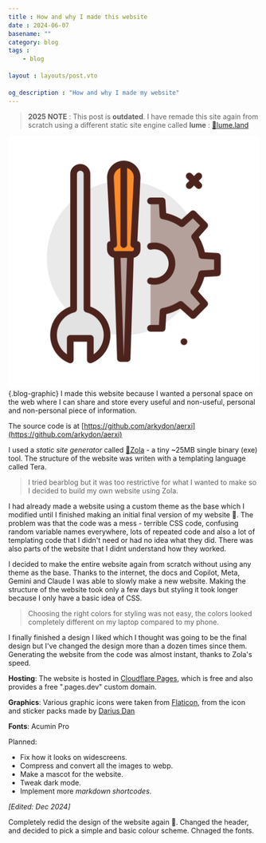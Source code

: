 ```yaml
---
title : How and why I made this website
date : 2024-06-07
basename: ""
category: blog
tags : 
    - blog

layout : layouts/post.vto

og_description : "How and why I made my website"
---
```

 > **2025 NOTE** : This post is **outdated**. I have remade this site again from scratch using a different static site engine called **lume** : [🔗lume.land](https://lume.land)

<!-- {{ img(path:"@/blog/How I made this website/repair.png", class:"graphik") }}  -->
![An image](repair.png){.blog-graphic} I made this website because I wanted a personal space on the web where I can share and store every useful and non-useful, personal and non-personal piece of information.

The source code is at [https://github.com/arkydon/aerxi](https://github.com/arkydon/aerxi)

I used a *static site generator* called [🔗Zola](https://www.getzola.org/) - a tiny ~25MB single binary (exe) tool. The structure of the website was writen with a templating language called Tera.

> I tried bearblog but it was too restrictive for what I wanted to make so I decided to build my own website using Zola.

I had already made a website using a custom theme as the base which I modified until I finished making an initial final version of my website 🤷. The problem was that the code was a mess - terrible CSS code, confusing random variable names everywhere, lots of repeated code and also a lot of templating code that I didn't need or had no idea what they did. There was also parts of the website that I didnt understand how they worked. 

I decided to make the entire website again from scratch without using any theme as the base. Thanks to the internet, the docs and Copilot, Meta, Gemini and Claude I was able to slowly make a new website. Making the structure of the website took only a few days but styling it took longer because I only have a basic idea of CSS. 
> Choosing the right colors for styling was not easy, the colors looked completely different on my laptop compared to my phone. 

I finally finished a design I liked which I thought was going to be the final design but I've changed the design more than a dozen times since them. 
Generating the website from the code was almost instant, thanks to Zola's speed.

**Hosting**: The website is hosted in [Cloudflare Pages](https://pages.cloudflare.com/), which is free and also provides a free ".pages.dev" custom domain.

**Graphics**: Various graphic icons were taken from [Flaticon](https://www.flaticon.com/), from the icon and sticker packs made by [Darius Dan](https://www.flaticon.com/authors/darius-dan)

**Fonts**: Acumin Pro

 Planned: 
- Fix how it looks on widescreens. 
- Compress and convert all the images to webp.
- Make a mascot for the website.
- Tweak dark mode.
- Implement more *markdown shortcodes*.


*[Edited: Dec 2024]*

Completely redid the design of the website again 🤷. 
Changed the header, and decided to pick a simple and basic colour scheme.
Chnaged the fonts.

<!--

1. Colour differences
-->

